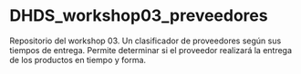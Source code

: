 # DHDS_workshop03_preveedores
Repositorio del workshop 03. Un clasificador de proveedores según sus tiempos de entrega. Permite determinar si el proveedor realizará la entrega de los productos en tiempo y forma.
